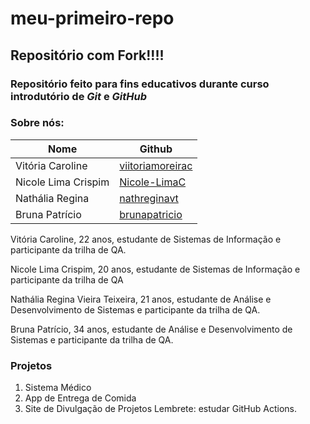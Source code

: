 # meu-primeiro-repo

## Repositório com Fork!!!!

### Repositório feito para fins educativos durante curso introdutório de *Git* e *GitHub*

### Sobre nós:
| Nome         | Github |
|--------------|-------|
| Vitória Caroline    | [viitoriamoreirac](https://github.com/viitoriamoreirac/)   | 
| Nicole Lima Crispim  | [Nicole-LimaC](https://github.com/Nicole-LimaC)    | 
| Nathália Regina   |  [nathreginavt](https://github.com/nathreginavt)   |
| Bruna Patrício  |  [brunapatricio](https://github.com/brunapatricio/)   |

Vitória Caroline, 22 anos, estudante de Sistemas de Informação e participante da trilha de QA.

Nicole Lima Crispim, 20 anos, estudante de Sistemas de Informação e participante da trilha de QA

Nathália Regina Vieira Teixeira, 21 anos, estudante de Análise e Desenvolvimento de Sistemas e participante da trilha de QA.  

Bruna Patrício, 34 anos, estudante de Análise e Desenvolvimento de Sistemas e participante da trilha de QA.  

### Projetos
1. Sistema Médico
2. App de Entrega de Comida
3. Site de Divulgação de Projetos
Lembrete: estudar GitHub Actions.
